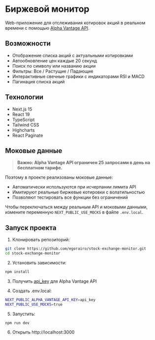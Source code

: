 # Биржевой монитор

Web-приложение для отслеживания котировок акций в реальном времени с помощью [Alpha Vantage API](https://www.alphavantage.co/documentation/).

## Возможности

- Отображение списка акций с актуальными котировками
- Автообновление цен каждые 20 секунд
- Поиск по символу или названию акции
- Фильтры: Все / Растущие / Падающие
- Интерактивные свечные графики с индикаторами RSI и MACD
- Пагинация списка акций

## Технологии

- Next.js 15
- React 19
- TypeScript
- Tailwind CSS
- Highcharts
- React Paginate

## Моковые данные

> **Важно: Alpha Vantage API ограничен 25 запросами в день на бесплатном тарифе.**

Поэтому в проекте реализованы моковые данные:

- Автоматически используются при исчерпании лимита API
- Имитируют реальные биржевые котировки с волатильностью
- Позволяют тестировать все функции без ограничений

Чтобы переключаться между реальным API и моковыми данными, измените переменную `NEXT_PUBLIC_USE_MOCKS` в файле `.env.local`.

## Запуск проекта

1. Клонировать репозиторий:

```bash
git clone https://github.com/egorairo/stock-exchange-monitor.git
cd stock-exchange-monitor
```

2. Установить зависимости:

```bash
npm install
```

3. Получить [api_key](https://www.alphavantage.co/support/#api-key) для Alpha Vantage API

4. Создать .env.local:

```bash
NEXT_PUBLIC_ALPHA_VANTAGE_API_KEY=api_key
NEXT_PUBLIC_USE_MOCKS=true
```

5. Запустить:

```bash
npm run dev
```

6. Открыть http://localhost:3000

